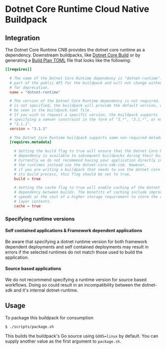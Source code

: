 # Dotnet Core Runtime Cloud Native Buildpack

## Integration

The Dotnet Core Runtime CNB provides the dotnet core runtime as a dependency. Downstream buildpacks, like
[Dotnet Core Build](https://github.com/paketo-buildpacks/dotnet-core-build) or
by generating a [Build Plan
TOML](https://github.com/buildpacks/spec/blob/master/buildpack.md#build-plan-toml)
file that looks like the following:

```toml
[[requires]]

  # The name of the Dotnet Core Runtime dependency is "dotnet-runtime". This value is considered
  # part of the public API for the buildpack and will not change without a plan
  # for deprecation.
  name = "dotnet-runtime"

  # The version of the Dotnet Core Runtime dependency is not required. In the case it
  # is not specified, the buildpack will provide the default version, which can
  # be seen in the buildpack.toml file.
  # If you wish to request a specific version, the buildpack supports
  # specifying a semver constraint in the form of "3.*", "3.1.*", or even
  # "3.1.1".
  version = "3.1.1"

  # The Dotnet Core Runtime buildpack supports some non-required metadata options.
  [requires.metadata]

    # Setting the build flag to true will ensure that the Dotnet Core Runtime
    # dependency is available to subsequent buildpacks during their build phase.
    # Currently we do not recommend having your application directly interface with
    # the runtimes instead use the dotnet-core-sdk-cnb. However,
    # if you are writing a buildpack that needs to use the dotnet core runtime during
    # its build process, this flag should be set to true.
    build = true

    # Setting the cache flag to true will enable caching of the Dotnet Core Runtime
    # dependency between builds. The benefits of caching include improved build
    # speeds at the cost of a higher storage requirement to store the cached
    # layer contents.
    cache = true
```

### Specifying runtime versions

#### Self contained applications & Framework dependent applications
Be aware that specifying a dotnet runtime version for both framework dependent
deployments and self contained deployments  may result in errors if the
selected runtimes do not match those used to build the application.

#### Source based applications
We do not recommend specifying a runtime version for source based workflows.
Doing so could result in an incompatibility between the dotnet-sdk and
it's internal dotnet-runtime.

## Usage

To package this buildpack for consumption

```
$ ./scripts/package.sh
```

This builds the buildpack's Go source using `GOOS=linux` by default. You can
supply another value as the first argument to `package.sh`.
